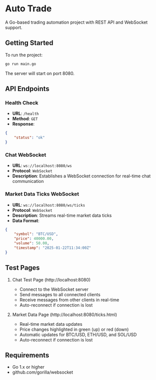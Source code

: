 # Auto Trade

A Go-based trading automation project with REST API and WebSocket support.

## Getting Started

To run the project:

```bash
go run main.go
```

The server will start on port 8080.

## API Endpoints

### Health Check
- **URL**: `/health`
- **Method**: `GET`
- **Response**: 
```json
{
    "status": "ok"
}
```

### Chat WebSocket
- **URL**: `ws://localhost:8080/ws`
- **Protocol**: `WebSocket`
- **Description**: Establishes a WebSocket connection for real-time chat communication

### Market Data Ticks WebSocket
- **URL**: `ws://localhost:8080/ws/ticks`
- **Protocol**: `WebSocket`
- **Description**: Streams real-time market data ticks
- **Data Format**:
```json
{
    "symbol": "BTC/USD",
    "price": 40000.00,
    "volume": 50.00,
    "timestamp": "2025-01-22T11:34:00Z"
}
```

## Test Pages
1. Chat Test Page (http://localhost:8080)
   - Connect to the WebSocket server
   - Send messages to all connected clients
   - Receive messages from other clients in real-time
   - Auto-reconnect if connection is lost

2. Market Data Page (http://localhost:8080/ticks.html)
   - Real-time market data updates
   - Price changes highlighted in green (up) or red (down)
   - Automatic updates for BTC/USD, ETH/USD, and SOL/USD
   - Auto-reconnect if connection is lost

## Requirements

- Go 1.x or higher
- github.com/gorilla/websocket
